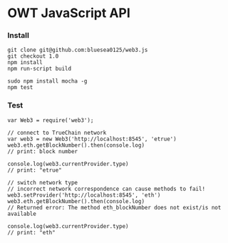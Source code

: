 # OWT JavaScript API
### Install
    git clone git@github.com:bluesea0125/web3.js
    git checkout 1.0
    npm install
    npm run-script build
    
    sudo npm install mocha -g
    npm test
### Test
    var Web3 = require('web3');

    // connect to TrueChain network
    var web3 = new Web3('http://localhost:8545', 'etrue')
    web3.eth.getBlockNumber().then(console.log)
    // print: block number

    console.log(web3.currentProvider.type)
    // print: "etrue"

    // switch network type
    // incorrect network correspondence can cause methods to fail!
    web3.setProvider('http://localhost:8545', 'eth')
    web3.eth.getBlockNumber().then(console.log)
    // Returned error: The method eth_blockNumber does not exist/is not available

    console.log(web3.currentProvider.type)
    // print: "eth"
